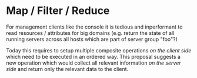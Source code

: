 # Map / Filter / Reduce

For management clients like the console it is tedious and inperformant to read resources / attributes for big domains (e.g. return the state of all running servers across all hosts which are part of server group "foo"?)

Today this requires to setup multiple composite operations *on the client side* which need to be executed in an ordered way. This proposal suggests a new operation which would collect all relevant information *on the server side* and return only the relevant data to the client.
